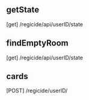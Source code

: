 ## getState
[get] /regicide/api/userID/state

## findEmptyRoom
[get] /regicide/api/userID/state

## cards
[POST] /regicide/userID/